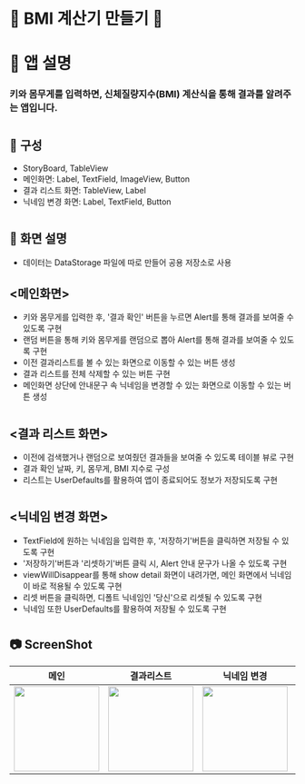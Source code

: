 # 🌱 BMI 계산기 만들기 🌱
#
# 📌 앱 설명
### 키와 몸무게를 입력하면, 신체질량지수(BMI) 계산식을 통해 결과를 알려주는 앱입니다.
#
## 📌 구성
- StoryBoard, TableView
- 메인화면: Label, TextField, ImageView, Button
- 결과 리스트 화면: TableView, Label
- 닉네임 변경 화면: Label, TextField, Button
#
## 📌 화면 설명
- 데이터는 DataStorage 파일에 따로 만들어 공용 저장소로 사용
## <메인화면>
- 키와 몸무게를 입력한 후, '결과 확인' 버튼을 누르면 Alert를 통해 결과를 보여줄 수 있도록 구현
- 랜덤 버튼을 통해 키와 몸무게를 랜덤으로 뽑아 Alert를 통해 결과를 보여줄 수 있도록 구현
- 이전 결과리스트를 볼 수 있는 화면으로 이동할 수 있는 버튼 생성
- 결과 리스트를 전체 삭제할 수 있는 버튼 구현
- 메인화면 상단에 안내문구 속 닉네임을 변경할 수 있는 화면으로 이동할 수 있는 버튼 생성
#
## <결과 리스트 화면>
- 이전에 검색했거나 랜덤으로 보여줬던 결과들을 보여줄 수 있도록 테이블 뷰로 구현
- 결과 확인 날짜, 키, 몸무게, BMI 지수로 구성
- 리스트는 UserDefaults를 활용하여 앱이 종료되어도 정보가 저장되도록 구현
#
## <닉네임 변경 화면>
- TextField에 원하는 닉네임을 입력한 후, '저장하기'버튼을 클릭하면 저장될 수 있도록 구현
- '저장하기'버튼과 '리셋하기'버튼 클릭 시, Alert 안내 문구가 나올 수 있도록 구현
- viewWillDisappear를 통해 show detail 화면이 내려가면, 메인 화면에서 닉네임이 바로 적용될 수 있도록 구현
- 리셋 버튼을 클릭하면, 디폴트 닉네임인 '당신'으로 리셋될 수 있도록 구현
- 닉네임 또한 UserDefaults를 활용하여 저장될 수 있도록 구현
#
## 📷 ScreenShot
|메인|결과리스트|닉네임 변경|영상|
|:-:|:-:|:-:|:-:|
|<img src="https://github.com/yeggrrr/BMICalculatorApp/assets/161591832/437ae7fb-1282-4608-822b-e46a698a71b7" width="150"/>|<img src="https://github.com/yeggrrr/BMICalculatorApp/assets/161591832/a42729cf-673e-4efb-9057-ebdf2fbc0eb7" width="150"/>|<img src="https://github.com/yeggrrr/BMICalculatorApp/assets/161591832/85a9bcbe-3f25-416e-8558-f6a6218768e4" width="150"/>|<img src="https://github.com/yeggrrr/BMICalculatorApp/assets/161591832/e88efddb-9681-484c-a0c4-81a63abe3c78" width="150"/>|

